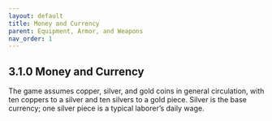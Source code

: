 ```yaml
---
layout: default
title: Money and Currency
parent: Equipment, Armor, and Weapons
nav_order: 1
---
```


## 3.1.0 Money and Currency

The game assumes copper, silver, and gold coins in general circulation, with ten coppers to a silver and ten silvers to a gold piece.
Silver is the base currency; one silver piece is a typical laborer’s daily wage.
